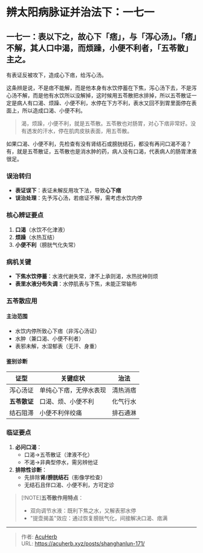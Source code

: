 # 辨太阳病脉证并治法下：一七一


## 一七一：表以下之，故心下「痞」，与「泻心汤」。「痞」不解，其人口中渴，而烦躁，小便不利者，「五苓散」主之。

<!--more-->

有表证反被攻下，造成心下痞，给泻心汤。

这条辨是说，不是痞不能解，而是他本身有水饮停蓄在下焦，泻心汤下去，不是泻心汤不解，而是他有水饮所以没解掉，这时候用五苓散把水排掉，所以五苓散证一定是病人有口渴、烦躁、小便不利，水停在下方不利，表水又回不到胃里面停在表面上，所以造成口渴、小便不利。

> 渴，烦躁，小便不利，就是五苓散。五苓散也对肠胃，对心下痞非常好。没有透发的汗水，停在肌肉皮肤表面，用五苓散。

如果口渴、小便不利，先检查有没有肾结石或膀胱结石，都没有再问口渴不渴？有，就是五苓散证，五苓散也是消水肿的药，病人没有口渴，代表病人的肠胃津液很足。

### 误治转归  
- **表证误下**：表证未解反用攻下法，导致**心下痞**  
- **误治处理**：先予泻心汤，若痞证不解，需考虑水饮内停  

### 核心辨证要点  
1. **口渴**（水饮不化津液）  
2. **烦躁**（水热互结）  
3. **小便不利**（膀胱气化失常）  

### 病机关键  
- **下焦水饮停蓄**：水液代谢失常，津不上承则渴，水热扰神则烦  
- **表里水液分布失调**：水停肌表与下焦，未能正常输布  

### 五苓散应用  
#### 主治范围  
- 水饮内停所致心下痞（非泻心汤证）  
- 水肿（兼口渴、小便不利者）  
- 表邪未解，水湿郁表（无汗、身重）  

#### 鉴别诊断  
| 证型         | 关键症状                     | 治法         |  
|--------------|----------------------------|--------------|  
| 泻心汤证     | 单纯心下痞，无停水表现       | 清热消痞     |  
| **五苓散证** | 口渴、烦、小便不利           | 化气行水     |  
| 结石阻滞     | 小便不利伴绞痛               | 排石通淋     |  

### 临证要点  
1. **必问口渴**：  
   - 口渴→五苓散证（津液不化）  
   - 不渴→非典型停水，需另辨他证  
2. **排除性诊断**：  
   - 先排除**肾/膀胱结石**（影像学检查）  
   - 无结石且伴口渴、小便不利，方可定诊  

> [!NOTE]**五苓散作用特点**：  
> - 双向调节水液：既利下焦之水，又解表邪水停  
> - "提壶揭盖"效应：通过恢复膀胱气化，间接解决口渴、痞满

---

> 作者: [AcuHerb](https://acuherb.xyz)  
> URL: https://acuherb.xyz/posts/shanghanlun-171/  

